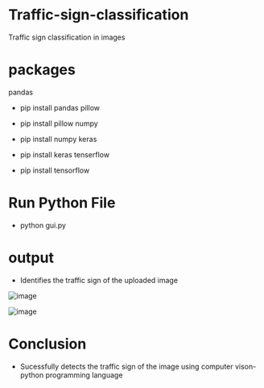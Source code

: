 # Traffic-sign-classification
  Traffic sign classification in images
# packages
  pandas
  
   * pip install pandas
  pillow
  
   * pip install pillow
  numpy
  
   * pip install numpy
  keras
  
   * pip install keras
  tenserflow
  
   * pip install tensorflow
# Run Python File
   * python gui.py
# output
  * Identifies the traffic sign of the uploaded image
 
   ![image](https://user-images.githubusercontent.com/85630111/121400611-6bb03a00-c975-11eb-8194-100123dc4790.png)
  
   ![image](https://user-images.githubusercontent.com/85630111/121401226-1a547a80-c976-11eb-8ceb-e407858a8e30.png)

# Conclusion
  * Sucessfully detects the traffic sign of the image using computer vison-python programming language

 
